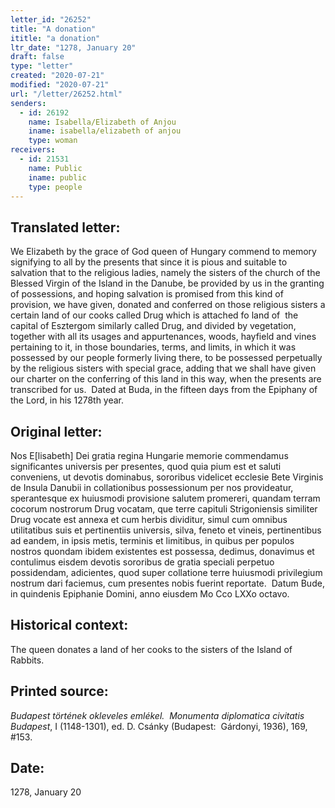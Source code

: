 ```yaml
---
letter_id: "26252"
title: "A donation"
ititle: "a donation"
ltr_date: "1278, January 20"
draft: false
type: "letter"
created: "2020-07-21"
modified: "2020-07-21"
url: "/letter/26252.html"
senders:
  - id: 26192
    name: Isabella/Elizabeth of Anjou
    iname: isabella/elizabeth of anjou
    type: woman
receivers:
  - id: 21531
    name: Public
    iname: public
    type: people
---
```

<h2> Translated letter:</h2><p>We Elizabeth by the grace of God queen of Hungary commend to memory signifying to all by the presents that since it is pious and suitable to salvation that to the religious ladies, namely the sisters of the church of the Blessed Virgin of the Island in the Danube, be provided by us in the granting of possessions, and hoping salvation is promised from this kind of provision, we have given, donated and conferred on those religious sisters a certain land of our cooks called Drug which is attached fo land of &nbsp;the capital of Esztergom similarly called Drug, and divided by vegetation, together with all its usages and appurtenances, woods, hayfield and vines pertaining to it, in those boundaries, terms, and limits, in which it was possessed by our people formerly living there, to be possessed perpetually by the religious sisters with special grace, adding that we shall have given our charter on the conferring of this land in this way, when the presents are transcribed for us. &nbsp;Dated at Buda, in the fifteen days from the Epiphany of the Lord, in his 1278th year.</p><h2 class="mt-4"> Original letter:</h2><p>Nos E[lisabeth] Dei gratia regina Hungarie memorie commendamus significantes universis per presentes, quod quia pium est et saluti conveniens, ut devotis dominabus, sororibus videlicet ecclesie Bete Virginis de Insula Danubii in collationibus possessionum per nos provideatur, sperantesque ex huiusmodi provisione salutem promereri, quandam terram cocorum nostrorum Drug vocatam, que terre capituli Strigoniensis similiter Drug vocate est annexa et cum herbis dividitur, simul cum omnibus utilitatibus suis et pertinentiis universis, silva, feneto et vineis, pertinentibus ad eandem, in ipsis metis, terminis et limitibus, in quibus per populos nostros quondam ibidem existentes est possessa, dedimus, donavimus et contulimus eisdem devotis sororibus de gratia speciali perpetuo possidendam, adicientes, quod super collatione terre huiusmodi privilegium nostrum dari faciemus, cum presentes nobis fuerint reportate.&nbsp; Datum Bude, in quindenis Epiphanie Domini, anno eiusdem Mo Cco LXXo octavo.</p><h2 class="mt-4"> Historical context:</h2><p>The queen donates a land of her cooks to the sisters of the Island of Rabbits.</p><h2 class="mt-4"> Printed source:</h2><p><i>Budapest történek okleveles emlékel.&nbsp; Monumenta diplomatica civitatis Budapest</i>, I (1148-1301), ed. D. Csánky (Budapest:&nbsp; Gárdonyi, 1936), 169, #153.</p><h2 class="mt-4"> Date:</h2>1278, January 20